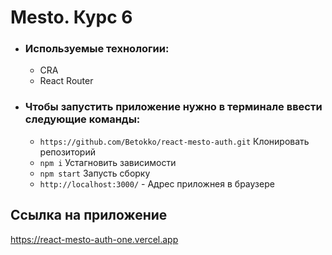 # Mesto. Курс 6

- ### Используемые технологии:
  - CRA
  - React Router
- ### Чтобы запустить приложение нужно в терминале ввести следующие команды:
  - `https://github.com/Betokko/react-mesto-auth.git` Клонировать репозиторий
  - `npm i` Устагновить зависимости
  - `npm start` Запусть сборку
  - `http://localhost:3000/` - Адрес приложнея в браузере

## Ссылка на приложение 
https://react-mesto-auth-one.vercel.app